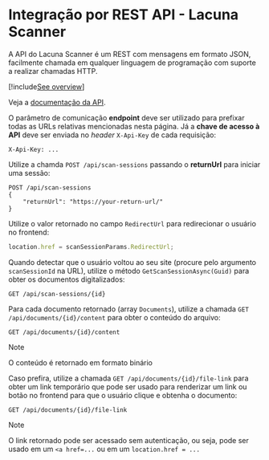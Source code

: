 ﻿# Integração por REST API - Lacuna Scanner

A API do Lacuna Scanner é um REST com mensagens em formato JSON, facilmente chamada em qualquer linguagem de programação com suporte a realizar chamadas HTTP.

[!include[See overview](includes/see-overview.md)]

Veja a [documentação da API](http://scn.lacunasoftware.com/swagger).

O parâmetro de comunicação **endpoint** deve ser utilizado para prefixar todas as URLs relativas mencionadas nesta página. Já a **chave de acesso à API** deve
ser enviada no *header* `X-Api-Key` de cada requisição:

```plaintext
X-Api-Key: ...
```

Utilize a chamda `POST /api/scan-sessions` passando o **returnUrl** para iniciar uma sessão:

```plaintext
POST /api/scan-sessions
{
	"returnUrl": "https://your-return-url/"
}
```

Utilize o valor retornado no campo `RedirectUrl` para redirecionar o usuário no frontend:

```js
location.href = scanSessionParams.RedirectUrl;
```

Quando detectar que o usuário voltou ao seu site (procure pelo argumento `scanSessionId` na URL), utilize o método `GetScanSessionAsync(Guid)` para obter os
documentos digitalizados:

```plaintext
GET /api/scan-sessions/{id}
```

Para cada documento retornado (array `Documents`), utilize a chamada `GET /api/documents/{id}/content` para obter o conteúdo do arquivo:

```plaintext
GET /api/documents/{id}/content
```

> [!NOTE]
> O conteúdo é retornado em formato binário

Caso prefira, utilize a chamada `GET /api/documents/{id}/file-link` para obter um link temporário que pode ser usado para renderizar um link ou botão
no frontend para que o usuário clique e obtenha o documento:

```plaintext
GET /api/documents/{id}/file-link
```

> [!NOTE]
> O link retornado pode ser acessado sem autenticação, ou seja, pode ser usado em um `<a href=...` ou em um `location.href = ...`
